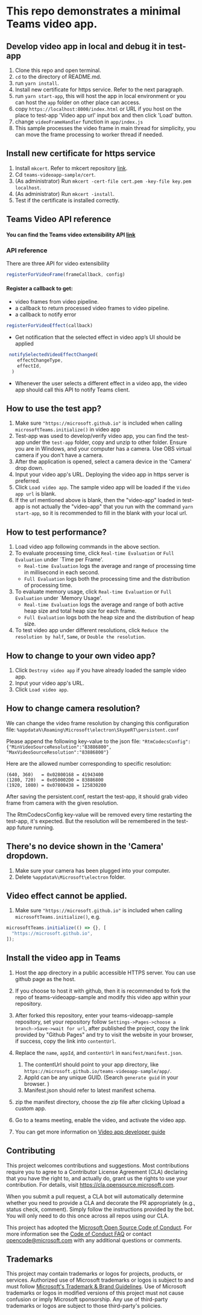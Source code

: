 # This repo demonstrates a minimal Teams video app.

## Develop video app in local and debug it in test-app
1. Clone this repo  and open terminal.
2. `cd` to the directory of README.md.
3. run `yarn install`.
4. Install new certificate for https service. Refer to the next paragraph.
5. run `yarn start-app`, this will host the app in local environment or you can host the `app` folder on other place can access.
6. copy `https://localhost:8000/index.html` or URL if you host on the place to test-app 'Video app url' input box and then click 'Load' button.
7. change `videoFrameHandler` function in `app/index.js`
8. This sample processes the video frame in main thread for simplicity, you can move the frame processing to worker thread if needed.

## Install new certificate for https service
1. Install `mkcert`. Refer to mkcert repository [link](https://github.com/FiloSottile/mkcert).
2. Cd `teams-videoapp-sample/cert`.
3. (As administrator) Run `mkcert -cert-file cert.pem -key-file key.pem localhost`.
4. (As administrator) Run `mkcert -install`.
5. Test if the certificate is installed correctly.

## Teams Video API reference
#### You can find the Teams video extensibility API [link](https://github.com/OfficeDev/microsoft-teams-library-js/blob/master/src/public/video.ts)

### API reference
There are three API for video extensibility
```javascript
registerForVideoFrame(frameCallback, config) 
```
#### Register a callback to get: 
- video frames from video pipeline.
- a callback to return processed video frames to video pipeline. 
- a callback to notify error 

```javascript
registerForVideoEffect(callback)
```
- Get notification that the selected effect in video app’s UI should be applied
```javascript
 notifySelectedVideoEffectChanged(
    effectChangeType,
    effectId,
  ) 
  ```
  - Whenever the user selects a different effect in a video app, the video app should call this API to notify Teams client. 
## How to use the test app?

1. Make sure `"https://microsoft.github.io"` is included when calling `microsoftTeams.initialize()` in video app
2. Test-app was used to develop/verify video app, you can find the test-app under the `test-app` folder, copy and unzip to other folder. Ensure you are in Windows, and your computer has a camera. Use OBS virtual camera if you don't have a camera.
3. After the application is opened, select a camera device in the 'Camera' drop down.
4. Input your video app's URL. Deploying the video app in https server is preferred.
5. Click `Load video app`. The sample video app will be loaded if the `Video app url` is blank.
6. If the url mentioned above is blank, then the "video-app" loaded in test-app is not actually the "video-app" that you run with the command `yarn start-app`, so it is recommended to fill in the blank with your local url.

## How to test performance?

1. Load video app following commands in the above section.
2. To evaluate processing time, click `Real-time Evaluation` or `Full Evaluation` under `Time per Frame'. 
    - `Real-time Evaluation` logs the average and range of processing time in millisecond in each second.
    - `Full Evaluation` logs both the processing time and the distribution of processing time.
3. To evaluate memory usage, click `Real-time Evaluation` or `Full Evaluation` under `Memory Usage'. 
    - `Real-time Evaluation` logs the average and range of both active heap size and total heap size for each frame.
    - `Full Evaluation` logs both the heap size and the distribution of heap size.
4. To test video app under different resolutions, click `Reduce the resolution by half`, `Same`, or `Double the resolution`. 


## How to change to your own video app?

1. Click `Destroy video app` if you have already loaded the sample video app.
2. Input your video app's URL.
3. Click `Load video app`.

## How to change camera resolution?

We can change the video frame resolution by changing this configuration file: `%appdata%\Roaming\Microsoft\electron\SkypeRT\persistent.conf`

Please append the following key-value to the json file: `"RtmCodecsConfig": {"MinVideoSourceResolution":"83886800", "MaxVideoSourceResolution":"83886800"}`

Here are the allowed number corresponding to specific resolution:

```
(640, 360)   = 0x02800168 = 41943400
(1280, 720)  = 0x050002D0 = 83886800
(1920, 1080) = 0x07800438 = 125830200
```

After saving the persistent.conf, restart the test-app, it should grab video frame from camera with the given resolution.
 
The RtmCodecsConfig key-value will be removed every time restarting the test-app, it's expected. But the resolution will be remembered in the test-app future running.

## There's no device shown in the 'Camera' dropdown.

1. Make sure your camera has been plugged into your computer.
2. Delete `%appdata%\Microsoft\electron` folder.

## Video effect cannot be applied.
1. Make sure `"https://microsoft.github.io"` is included when calling `microsoftTeams.initialize()`, e.g.

```javascript
microsoftTeams.initialize(() => {}, [
  "https://microsoft.github.io",
]);
```

## Install the video app in Teams
1. Host the app directory in a public accessible HTTPS server. You can use github page as the host.
2. If you choose to host it with github, then it is recommended to fork the repo of teams-videoapp-sample and modify this video app within your repository.
3. After forked this repository, enter your teams-videoapp-sample repository, set your repository follow `Settings->Pages->choose a branch->Save->wait for url`, after published the project, copy the link provided by "Github Pages" and try to visit the website in your browser, if success, copy the link into `contentUrl`.
4. Replace the `name`, `appId`, and `contentUrl` in `manifest/manifest.json`.
    1. The contentUrl should point to your app directory, like `https://microsoft.github.io/teams-videoapp-sample/app/`.
    2. AppId can be any unique GUID. (Search `generate guid` in your browser. )
    3. Manifest.json should refer to latest manifest schema.

5. zip the manifest directory, choose the zip file after clicking Upload a custom app.
6. Go to a teams meeting, enable the video, and activate the video app.
7. You can get more information on [Video app developer guide](https://github.com/microsoft/teams-videoapp-sample/wiki/Teams-Video-App-Developer-Guide)


## Contributing

This project welcomes contributions and suggestions.  Most contributions require you to agree to a
Contributor License Agreement (CLA) declaring that you have the right to, and actually do, grant us
the rights to use your contribution. For details, visit https://cla.opensource.microsoft.com.

When you submit a pull request, a CLA bot will automatically determine whether you need to provide
a CLA and decorate the PR appropriately (e.g., status check, comment). Simply follow the instructions
provided by the bot. You will only need to do this once across all repos using our CLA.

This project has adopted the [Microsoft Open Source Code of Conduct](https://opensource.microsoft.com/codeofconduct/).
For more information see the [Code of Conduct FAQ](https://opensource.microsoft.com/codeofconduct/faq/) or
contact [opencode@microsoft.com](mailto:opencode@microsoft.com) with any additional questions or comments.

## Trademarks

This project may contain trademarks or logos for projects, products, or services. Authorized use of Microsoft 
trademarks or logos is subject to and must follow 
[Microsoft's Trademark & Brand Guidelines](https://www.microsoft.com/en-us/legal/intellectualproperty/trademarks/usage/general).
Use of Microsoft trademarks or logos in modified versions of this project must not cause confusion or imply Microsoft sponsorship.
Any use of third-party trademarks or logos are subject to those third-party's policies.
